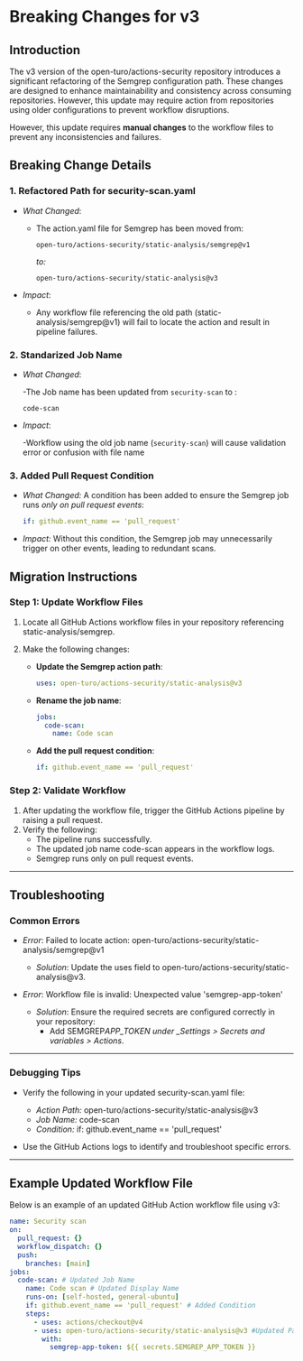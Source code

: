 # Breaking Changes for v3

## Introduction

The v3 version of the open-turo/actions-security repository introduces a significant refactoring of the Semgrep configuration path. These changes are designed to enhance maintainability and consistency across consuming repositories. However, this update may require action from repositories using older configurations to prevent workflow disruptions.

However, this update requires **manual changes** to the workflow files to prevent any inconsistencies and failures.

## Breaking Change Details

### 1. Refactored Path for security-scan.yaml

- _What Changed_:

  - The action.yaml file for Semgrep has been moved from:

    ```
    open-turo/actions-security/static-analysis/semgrep@v1
    ```

    _to:_

    ```
    open-turo/actions-security/static-analysis@v3
    ```

- _Impact_:
  - Any workflow file referencing the old path (static-analysis/semgrep@v1) will fail to locate the action and result in pipeline failures.

### 2. Standarized Job Name

- _What Changed_:

  -The Job name has been updated from `security-scan` to :

  ```
  code-scan
  ```

- _Impact_:

  -Workflow using the old job name (`security-scan`) will cause validation error or confusion with file name

### 3. Added Pull Request Condition

- _What Changed:_
  A condition has been added to ensure the Semgrep job runs _only on pull request events_:
  ```yaml
  if: github.event_name == 'pull_request'
  ```
- _Impact:_
  Without this condition, the Semgrep job may unnecessarily trigger on other events, leading to redundant scans.

## Migration Instructions

### Step 1: Update Workflow Files

1. Locate all GitHub Actions workflow files in your repository referencing static-analysis/semgrep.
2. Make the following changes:

   - **Update the Semgrep action path**:

     ```yaml
     uses: open-turo/actions-security/static-analysis@v3
     ```

   - **Rename the job name**:

     ```yaml
     jobs:
       code-scan:
         name: Code scan
     ```

   - **Add the pull request condition**:
     ```yaml
     if: github.event_name == 'pull_request'
     ```

### Step 2: Validate Workflow

1. After updating the workflow file, trigger the GitHub Actions pipeline by raising a pull request.
2. Verify the following:
   - The pipeline runs successfully.
   - The updated job name code-scan appears in the workflow logs.
   - Semgrep runs only on pull request events.

---

## Troubleshooting

### Common Errors

- _Error_: Failed to locate action: open-turo/actions-security/static-analysis/semgrep@v1

  - _Solution_: Update the uses field to open-turo/actions-security/static-analysis@v3.

- _Error_: Workflow file is invalid: Unexpected value 'semgrep-app-token'
  - _Solution_: Ensure the required secrets are configured correctly in your repository:
    - Add SEMGREP*APP_TOKEN under \_Settings > Secrets and variables > Actions*.

---

### Debugging Tips

- Verify the following in your updated security-scan.yaml file:

  - _Action Path:_ open-turo/actions-security/static-analysis@v3
  - _Job Name:_ code-scan
  - _Condition:_ if: github.event_name == 'pull_request'

- Use the GitHub Actions logs to identify and troubleshoot specific errors.

---

## Example Updated Workflow File

Below is an example of an updated GitHub Action workflow file using v3:

```yaml
name: Security scan
on:
  pull_request: {}
  workflow_dispatch: {}
  push:
    branches: [main]
jobs:
  code-scan: # Updated Job Name
    name: Code scan # Updated Display Name
    runs-on: [self-hosted, general-ubuntu]
    if: github.event_name == 'pull_request' # Added Condition
    steps:
      - uses: actions/checkout@v4
      - uses: open-turo/actions-security/static-analysis@v3 #Updated Path
        with:
          semgrep-app-token: ${{ secrets.SEMGREP_APP_TOKEN }}
```
